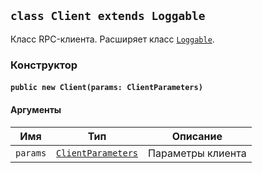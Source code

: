 ## `class Client extends Loggable`

Класс RPC-клиента. Расширяет класс [`Loggable`](#/api/electron-rpc-utils/loggable).

### Конструктор

#### `public new Client(params: ClientParameters)`

#### Аргументы

| Имя      | Тип                                                               | Описание          |
| -------- | ----------------------------------------------------------------- | ----------------- |
| `params` | [`ClientParameters`](#/api/electron-rpc-client/client-parameters) | Параметры клиента |
